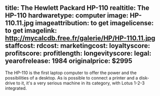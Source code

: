 title: The Hewlett Packard HP-110
realtitle: The HP-110
hardwaretype: computer
image: HP-110.11.jpg
imageattribution: to get
imagelicense: to get
imagelink: http://mycalcdb.free.fr/galerie/HP/HP-110.11.jpg
staffcost: 
rdcost: 
marketingcost: 
loyaltyscore: 
profitscore: 
profitlength: 
longevityscore: 
legal: 
yearofrelease: 1984
originalprice: $2995
---
The HP-110 is the first laptop computer to offer the power and the possibilities of a desktop. As is possible to connect a printer and a disk-drive to it, it's a very serious machine in its category, with Lotus 1-2-3 integrated. 